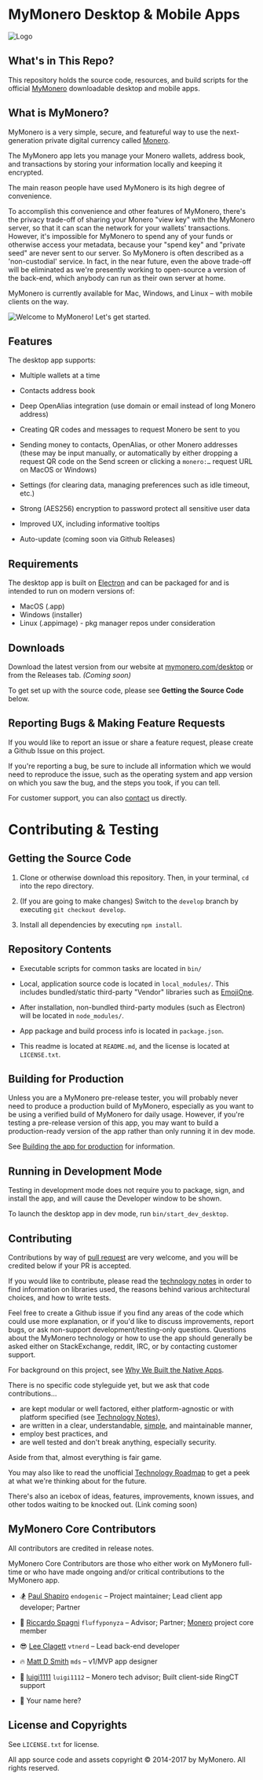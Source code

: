 # MyMonero Desktop & Mobile Apps

![Logo](./docs/assets/logo.png "Logo")

## What's in This Repo?

This repository holds the source code, resources, and build scripts for the official [MyMonero](https://www.mymonero.com) downloadable desktop and mobile apps.

## What is MyMonero?

MyMonero is a very simple, secure, and featureful way to use the next-generation private digital currency called [Monero](http://www.getmonero.org). 

The MyMonero app lets you manage your Monero wallets, address book, and transactions by storing your information locally and keeping it encrypted. 

The main reason people have used MyMonero is its high degree of convenience. 

To accomplish this convenience and other features of MyMonero, there's the privacy trade-off of sharing your Monero "view key" with the MyMonero server, so that it can scan the network for your wallets' transactions. However, it's impossible for MyMonero to spend any of your funds or otherwise access your metadata, because your "spend key" and "private seed" are never sent to our server. So MyMonero is often described as a 'non-custodial' service. In fact, in the near future, even the above trade-off will be eliminated as we're presently working to open-source a version of the back-end, which anybody can run as their own server at home.

MyMonero is currently available for Mac, Windows, and Linux – with mobile clients on the way.

![Welcome to MyMonero! Let's get started.](./docs/assets/ss_1.png_ "Welcome to MyMonero! Let's get started.")


## Features

The desktop app supports:

* Multiple wallets at a time

* Contacts address book

* Deep OpenAlias integration (use domain or email instead of long Monero address)

* Creating QR codes and messages to request Monero be sent to you

* Sending money to contacts, OpenAlias, or other Monero addresses (these may be input manually, or automatically by either dropping a request QR code on the Send screen or clicking a `monero:…` request URL on MacOS or Windows)

* Settings (for clearing data, managing preferences such as idle timeout, etc.)

* Strong (AES256) encryption to password protect all sensitive user data 

* Improved UX, including informative tooltips

* Auto-update (coming soon via Github Releases)


## Requirements

The desktop app is built on [Electron](https://electron.atom.io) and can be packaged for and is intended to run on modern versions of:

* MacOS (.app)
* Windows (installer)
* Linux (.appimage) - pkg manager repos under consideration

## Downloads

Download the latest version from our website at [mymonero.com/desktop](https://www.mymonero.com/desktop) or from the Releases tab. *(Coming soon)* 

To get set up with the source code, please see **Getting the Source Code** below.


## Reporting Bugs & Making Feature Requests

If you would like to report an issue or share a feature request, please create a Github Issue on this project.

If you're reporting a bug, be sure to include all information which we would need to reproduce the issue, such as the operating system and app version on which you saw the bug, and the steps you took, if you can tell. 

For customer support, you can also [contact](https://mymonero.com/support) us directly.

# Contributing & Testing


## Getting the Source Code

1. Clone or otherwise download this repository. Then, in your terminal, `cd` into the repo directory.

2. (If you are going to make changes) Switch to the `develop` branch by executing `git checkout develop`.

3. Install all dependencies by executing `npm install`.


## Repository Contents
* Executable scripts for common tasks are located in `bin/`

* Local, application source code is located in `local_modules/`. This includes bundled/static third-party "Vendor" libraries such as [EmojiOne](http://emojione.com).

* After installation, non-bundled third-party modules (such as Electron) will be located in `node_modules/`.

* App package and build process info is located in `package.json`.

* This readme is located at `README.md`, and the license is located at `LICENSE.txt`.


## Building for Production

Unless you are a MyMonero pre-release tester, you will probably never need to produce a production build of MyMonero, especially as you want to be using a verified build of MyMonero for daily usage. However, if you're testing a pre-release version of this app, you may want to build a production-ready version of the app rather than only running it in dev mode. 

See [Building the app for production](./docs/PRODUCTION_BUILDS.md) for information.


## Running in Development Mode

Testing in development mode does not require you to package, sign, and install the app, and will cause the Developer window to be shown.

To launch the desktop app in dev mode, run `bin/start_dev_desktop`.


## Contributing

Contributions by way of [pull request](https://help.github.com/articles/about-pull-requests/) are very welcome, and you will be credited below if your PR is accepted.

If you would like to contribute, please read the [technology notes](./docs/TECHNOLOGY.md) in order to find information on libraries used, the reasons behind various architectural choices, and how to write tests. 

Feel free to create a Github issue if you find any areas of the code which could use more explanation, or if you'd like to discuss improvements, report bugs, or ask non-support development/testing-only questions. Questions about the MyMonero technology or how to use the app should generally be asked either on StackExchange, reddit, IRC, or by contacting customer support.

For background on this project, see [Why We Built the Native Apps](./docs/WHY_NATIVE.md).

There is no specific code styleguide yet, but we ask that code contributions…

* are kept modular or well factored, either platform-agnostic or with platform specified (see [Technology Notes](./docs/TECHNOLOGY.md)),
* are written in a clear, understandable, [simple](https://www.infoq.com/presentations/Simple-Made-Easy), and maintainable manner, 
* employ best practices, and 
* are well tested and don't break anything, especially security.

Aside from that, almost everything is fair game.

You may also like to read the unofficial [Technology Roadmap](./docs/ROADMAP.md) to get a peek at what we're thinking about for the future.

There's also an icebox of ideas, features, improvements, known issues, and other todos waiting to be knocked out. (Link coming soon)


## MyMonero Core Contributors

All contributors are credited in release notes.

MyMonero Core Contributors are those who either work on MyMonero full-time or who have made ongoing and/or critical contributions to the MyMonero app.

* 🏂 [Paul Shapiro](https://github.com/paulshapiro) `endogenic` – Project maintainer; Lead client app developer; Partner

* 🦄 [Riccardo Spagni](https://github.com/fluffypony) `fluffyponyza` – Advisor; Partner; [Monero](http://www.getmonero.org) project core member

* 😎 [Lee Clagett](https://github.com/vtnerd) `vtnerd` – Lead back-end developer

* 🔥 [Matt D Smith](http://mds.is) `mds` – v1/MVP app designer

* 🍄 [luigi1111](https://github.com/luigi1111) `luigi1112` – Monero tech advisor; Built client-side RingCT support

* 🌠 Your name here?

## License and Copyrights

See `LICENSE.txt` for license.

All app source code and assets copyright © 2014-2017 by MyMonero. All rights reserved.
